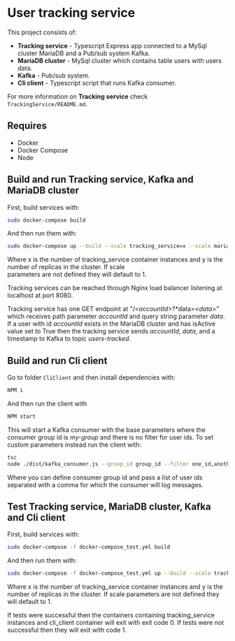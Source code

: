 # User tracking service  
  

This project consists of:  

- **Tracking service** - Typescript Express app connected to a MySql cluster MariaDB and a  Pub/sub system Kafka.
- **MariaDB cluster** - MySql cluster which contains table users with users data.
- **Kafka** - Pub/sub system.
- **Cli client** - Typescript script that runs Kafka consumer.
  

For more information on **Tracking service** check `TrackingService/README.md`.  
  

## Requires  

- Docker  
- Docker Compose  
- Node  

## Build and run Tracking service, Kafka and MariaDB cluster  
  

First, build services with:  

```bash  
sudo docker-compose build  
```  

And then run them with:  

```bash  
sudo docker-compose up --build --scale tracking_service=x --scale mariadb-galera=y  
```  

Where x is the number of tracking_service container instances and y is the number of replicas in the cluster. If scale  
parameters are not defined they will default to 1.  
  

Tracking services can be reached through Nginx load balancer listening at localhost at port 8080.  
  

Tracking service has one GET endpoint at "/<*accountId*>?*data=<*data*>" which receives path parameter *accountId* and query string parameter *data*. If a user with id *accountId* exists in the MariaDB cluster and has isActive value set to True then the tracking service sends *accountId*, *data*, and a timestamp to Kafka to topic *users-tracked*.   
  

## Build and run Cli client  

Go to folder `CliClient` and then install dependencies with:  

  ```bash  
NPM i  
```  

And then run the client with  

  ```bash  
NPM start  
```  

This will start a Kafka consumer with the base parameters where the consumer group id is *my-group* and there is no filter for user ids. To set custom parameters instead run the client with:  

  ```bash  
tsc  
node ./dist/kafka_consumer.js --group_id group_id --filter one_id,anotherid  
```  

Where you can define consumer group id and pass a list of user ids separated with a comma for which the consumer will log messages.  
  

## Test Tracking service, MariaDB cluster, Kafka and Cli client  
  

First, build services with:  

```bash  
sudo docker-compose -f docker-compose_test.yml build  
```  

And then run them with:  

```bash  
sudo docker-compose -f docker-compose_test.yml up --build --scale tracking_service=x --scale mariadb-galera=y  
```  

Where x is the number of tracking_service container instances and y is the number of replicas in the cluster. If scale parameters are not defined they will default to 1.  
  

If tests were successful then the containers containing tracking_service instances and cli_client container will exit with exit code 0. If tests were not successful then they will exit with code 1.  